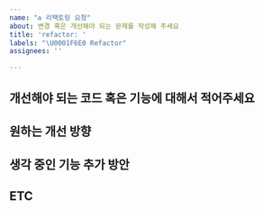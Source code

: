 ```yaml
---
name: "♻️ 리팩토링 요청"
about: 변경 혹은 개선해야 되는 문제를 작성해 주세요
title: 'refactor: '
labels: "\U0001F6E0 Refactor"
assignees: ''

---
```


## 개선해야 되는 코드 혹은 기능에 대해서 적어주세요 
<!-- 개선해야 될 코드에 대한 명확하고 간단한 설명 -->

## 원하는 개선 방향
<!-- 개선해야 되는 간단한 이유 혹은 개선 후 장점에 대해 적어주세요 -->

## 생각 중인 기능 추가 방안
<!-- 해결책으로 간단하게 생각한 개선 방법에 대해 적어주세요 -->

## ETC 
<!-- 스크린샷이나 기능 등 추가 자료를 기술해 주세요 -->
